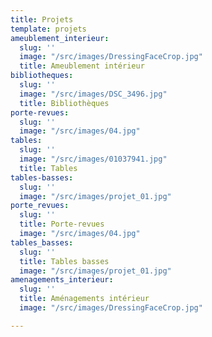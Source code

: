 ```yaml
---
title: Projets
template: projets
ameublement_interieur:
  slug: ''
  image: "/src/images/DressingFaceCrop.jpg"
  title: Ameublement intérieur
bibliotheques:
  slug: ''
  image: "/src/images/DSC_3496.jpg"
  title: Bibliothèques
porte-revues:
  slug: ''
  image: "/src/images/04.jpg"
tables:
  slug: ''
  image: "/src/images/01037941.jpg"
  title: Tables
tables-basses:
  slug: ''
  image: "/src/images/projet_01.jpg"
porte_revues:
  slug: ''
  title: Porte-revues
  image: "/src/images/04.jpg"
tables_basses:
  slug: ''
  title: Tables basses
  image: "/src/images/projet_01.jpg"
amenagements_interieur:
  slug: ''
  title: Aménagements intérieur
  image: "/src/images/DressingFaceCrop.jpg"

---
```


